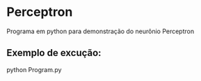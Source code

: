 # Perceptron
Programa em python para demonstração do neurônio Perceptron

## Exemplo de excução:

python Program.py

